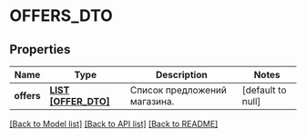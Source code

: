 # OFFERS_DTO

## Properties
Name | Type | Description | Notes
------------ | ------------- | ------------- | -------------
**offers** | [**LIST [OFFER_DTO]**](OfferDTO.md) | Список предложений магазина. | [default to null]

[[Back to Model list]](../README.md#documentation-for-models) [[Back to API list]](../README.md#documentation-for-api-endpoints) [[Back to README]](../README.md)


